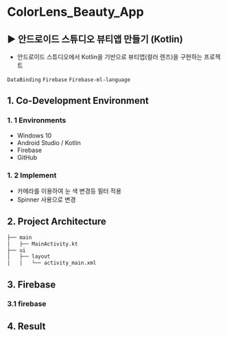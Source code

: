 # ColorLens_Beauty_App
## ▶ 안드로이드 스튜디오 뷰티앱 만들기 (Kotlin)
 
 - 안드로이드 스튜디오에서 Kotlin을 기반으로 뷰티앱(컬러 렌즈)을 구현하는 프로젝트

`DataBinding` `Firebase` `Firebase-ml-language`

## 1. Co-Development Environment   
### 1. 1 Environments
- Windows 10
- Android Studio / Kotlin 
- Firebase
- GitHub

### 1. 2 Implement
- 카메라를 이용하여 눈 색 변경등 필터 적용
- Spinner 사용으로 변경

## 2. Project Architecture   
```bash
├── main
│   ├── MainActivity.kt
├── ui
│   ├── layout
│   │   └── activity_main.xml
```

## 3. Firebase   
### 3.1  firebase

## 4. Result
